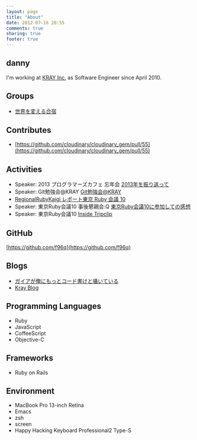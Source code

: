 ```yaml
---
layout: page
title: "About"
date: 2012-07-16 20:55
comments: true
sharing: true
footer: true
---
```


## danny

I'm working at [KRAY Inc.](http://kray.jp) as Software Engineer since April 2010.

## Groups
+ [世界を変える合宿](http://sekaiokaeru.tumblr.com)

## Contributes
+ [https://github.com/cloudinary/cloudinary_gem/pull/55](https://github.com/cloudinary/cloudinary_gem/pull/55)

## Activities
+ Speaker: 2013 プログラマーズカフェ 忘年会 [2013年を振り返って](https://speakerdeck.com/f96q/2013nian-wozhen-rifan-tute)
+ Speaker: Git勉強会@KRAY [Git勉強会@KRAY](https://speakerdeck.com/f96q/gitmian-qiang-hui-at-kray)
+ [RegionalRubyKaigi レポート東京 Ruby 会議 10](http://jp.rubyist.net/magazine/?0041-TokyoRubyKaigi10Report_1st)
+ Speaker: 東京Ruby会議10 事後懇親会:Q [東京Ruby会議10に参加しての感想](https://speakerdeck.com/f96q/deng-qiang-rubyhui-yi-10nican-jia-sitefalsegan-xiang)
+ Speaker: 東京Ruby会議10 [Inside Tripclip](https://speakerdeck.com/f96q/inside-tripclip)

## GitHub
[https://github.com/f96q](https://github.com/f96q)

## Blogs
+ [ガイアが俺にもっとコード書けと囁いている](http://f96q.github.com)
+ [Kray Blog](http://kray.jp/author/danny)

## Programming Languages
+ Ruby
+ JavaScript
+ CoffeeScript
+ Objective-C

## Frameworks
+ Ruby on Rails

## Environment
+ MacBook Pro 13-inch Retina
+ Emacs
+ zsh
+ screen
+ Happy Hacking Keyboard Professional2 Type-S
